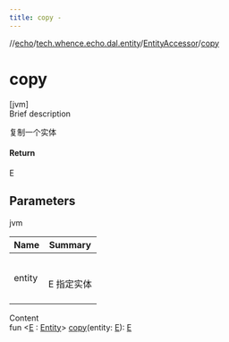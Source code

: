 ```yaml
---
title: copy -
---
```

//[echo](../../index.md)/[tech.whence.echo.dal.entity](../index.md)/[EntityAccessor](index.md)/[copy](copy.md)



# copy  
[jvm]  
Brief description  


复制一个实体



#### Return  


E



## Parameters  
  
jvm  
  
|  Name|  Summary| 
|---|---|
| entity| <br><br>E 指定实体<br><br>
  
  
Content  
fun <[E](copy.md) : [Entity](../-entity/index.md)> [copy](copy.md)(entity: [E](copy.md)): [E](copy.md)  



